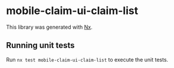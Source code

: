 # mobile-claim-ui-claim-list

This library was generated with [Nx](https://nx.dev).

## Running unit tests

Run `nx test mobile-claim-ui-claim-list` to execute the unit tests.
